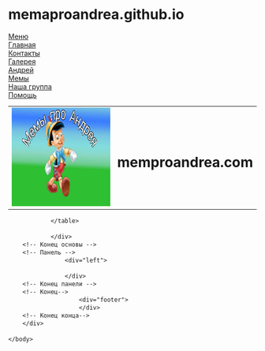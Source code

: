 # memaproandrea.github.io
<html>
	<head>
		<meta charset="utf-8">
		<title>Мемы про Андрея</title>
		<meta name="keywords" content="">
		<meta name="description" content="">
		<link href="awork1.css" rel="stylesheet" type="text/css" >
	</head>
	<body>
		<div id="con">
		<!-- Шапка -->
			<div id="head">
			</div>
				<div id="menu">
					<div><a href="#">Меню</a></div>
					<div><a href="#">Главная</a></div>
					<div><a href="#">Контакты</a></div>
					<div><a href="#">Галерея</a></div>
					<div><a href="#">Андрей</a></div>
					<div><a href="#">Мемы</a></div>
					<div><a href="#">Наша группа</a></div>
					<div><a href="#">Помощь</a></div>
				</div>
			<div id="logo">
			<table>
				<tr>
					<p class="aaa"><td><img src="kK6mTP8xB_4.jpg" width="200px" height="200px" alt="" /></td></p>
					<td><h1>memproandrea.com</h1></td>
				</tr>
			</table>
			</div>
		<!-- Конец шапки -->
		<!-- Основа -->
				
				
				</table>
			
				</div>
		<!-- Конец основы -->
		<!-- Панель -->
					<div="left">
					
					</div>
		<!-- Конец панели -->
		<!-- Конец-->
						<div="footer">
						</div>
		<!-- Конец конца-->
		</div>
			
	</body>
</html>
